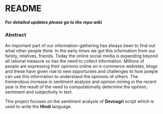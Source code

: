 # README
##### For detailed updates please go to the repo wiki

### Abstract
An important part of our information-gathering has always been to find out what other people think. In the early times we got this information from our family, relatives, friends. Today the online social media is expanding beyond all rational measure so has the need to collect information. Millions of people are expressing their opinions online on e-commerce webistes, blogs and these have given rise to new opportunies and challenges to how poeple can use this information to understand the opinions of others. The tremendous increase in sentiment analysis and opinion mining in the recent year is the result of the need to computationally determine the opinion, sentiment and subjectivity in text. 

This project focuses on the sentiment analysis of **Devnagri** script which is used to write the **Hindi** language.




